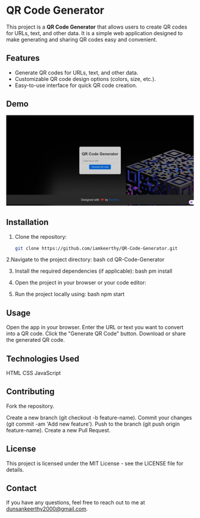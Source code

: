 # QR Code Generator

This project is a **QR Code Generator** that allows users to create QR codes for URLs, text, and other data. It is a simple web application designed to make generating and sharing QR codes easy and convenient.

## Features
- Generate QR codes for URLs, text, and other data.
- Customizable QR code design options (colors, size, etc.).
- Easy-to-use interface for quick QR code creation.

## Demo

![QR- code generater Screenshot](https://github.com/iamkeerthy/QR-Code-Generator/blob/main/images/QR-code.jpg)


## Installation

1. Clone the repository:
   ```bash
   git clone https://github.com/iamkeerthy/QR-Code-Generator.git
   
2.Navigate to the project directory:
bash
cd QR-Code-Generator

3. Install the required dependencies (if applicable):
bash
pm install

5. Open the project in your browser or your code editor:

6. Run the project locally using:
bash
npm start



## Usage
Open the app in your browser.
Enter the URL or text you want to convert into a QR code.
Click the "Generate QR Code" button.
Download or share the generated QR code.



## Technologies Used
HTML
CSS
JavaScript



## Contributing
Fork the repository.

Create a new branch (git checkout -b feature-name).
Commit your changes (git commit -am 'Add new feature').
Push to the branch (git push origin feature-name).
Create a new Pull Request.



## License
This project is licensed under the MIT License - see the LICENSE file for details.

## Contact
If you have any questions, feel free to reach out to me at dunsankeerthy2000@gmail.com.




